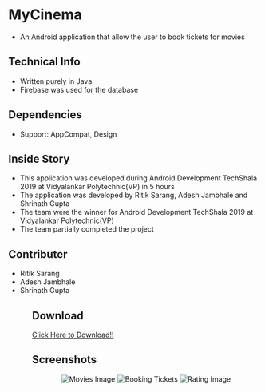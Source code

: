 <h1>MyCinema</h1> 
<ul>
<li>An Android application that allow the user to book tickets for movies</li>
</ul>
<h2>Technical Info</h2>
<ul>
<li>Written purely in Java.</li>
<li>Firebase was used for the database</li>
</ul>
<h2>Dependencies</h2>
<ul>
  <li>Support: AppCompat, Design</li>
  </ul>
<h2>Inside Story</h2>
<ul>
<li>This application was developed during Android Development TechShala 2019 at Vidyalankar Polytechnic(VP) in 5 hours</li>
<li>The application was developed by Ritik Sarang, Adesh Jambhale and Shrinath Gupta</li>
<li>The team were the winner for Android Development TechShala 2019 at Vidyalankar Polytechnic(VP)</li>
<li>The team partially completed the project</li>
</ul>
<h2>Contributer</h2>
<ul>
<li>Ritik Sarang</li>
<li>Adesh Jambhale</li>
<li>Shrinath Gupta</li>
<ul>
<h2>Download</h2>
<a href="https://github.com/ShrinathGupta09/MyCinema/raw/master/MyCinema/apk/MyCinema.apk">Click Here to Download!!</a>
<h2>Screenshots</h2>
<div align="center">
<img src="https://github.com/ShrinathGupta09/MyCinema/tree/master/MyCinema/Images/Movie.jpg" alt="Movies Image">
<img src="https://github.com/ShrinathGupta09/MyCinema/tree/master/MyCinema/Images/Book.jpg" alt="Booking Tickets">
<img src="https://github.com/ShrinathGupta09/MyCinema/tree/master/MyCinema/Images/Rating.jpg" alt="Rating Image">
</div>
